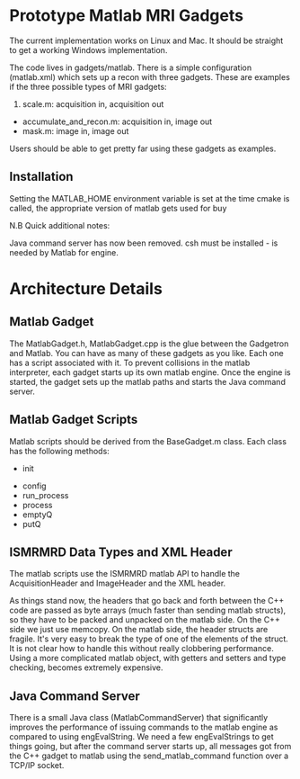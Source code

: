 Prototype Matlab MRI Gadgets
============================

The current implementation works on Linux and Mac.  It should be straight to get a working Windows implementation.

The code lives in gadgets/matlab.  There is a simple configuration (matlab.xml) which sets up a recon with three gadgets.  These are examples if the three possible types of MRI gadgets:

1.  scale.m: acquisition in, acquisition out
*  accumulate_and_recon.m: acquisition in, image out
*  mask.m: image in, image out

Users should be able to get pretty far using these gadgets as examples.

Installation
------------
Setting the MATLAB_HOME environment variable is set at the time cmake is called, the appropriate version of matlab gets used for buy


N.B Quick additional notes:

Java command server has now been removed.
csh must be installed - is needed by Matlab for engine.

Architecture Details
====================

Matlab Gadget
-------------
The MatlabGadget.h, MatlabGadget.cpp is the glue between the Gadgetron and Matlab.  You can have as many of these gadgets as you like.  Each one has a script associated with it.  To prevent collisions in the matlab interpreter, each gadget starts up its own matlab engine. Once the engine is started, the gadget sets up the matlab paths and starts the Java command server.

Matlab Gadget Scripts
---------------------
Matlab scripts should be derived from the BaseGadget.m class.  Each class has the following methods:
- init
* config
* run_process
* process
* emptyQ
* putQ

ISMRMRD Data Types and XML Header
---------------------------------
The matlab scripts use the ISMRMRD matlab API to handle the AcquisitionHeader and ImageHeader and the XML header.

As things stand now, the headers that go back and forth between the C++ code are passed as byte arrays (much faster than sending matlab structs), so they have to be packed and unpacked on the matlab side.  On the C++ side we just use memcopy.  On the matlab side, the header structs are fragile.  It's very easy to break the type of one of the elements of the struct.  It is not clear how to handle this without really clobbering performance.  Using a more complicated matlab object, with getters and setters and type checking, becomes extremely expensive.

Java Command Server
-------------------
There is a small Java class (MatlabCommandServer) that significantly improves the performance of issuing commands to the matlab engine as compared to using engEvalString.  We need a few engEvalStrings to get things going, but after the command server starts up, all messages got from the C++ gadget to matlab using the send_matlab_command function over a TCP/IP socket.  